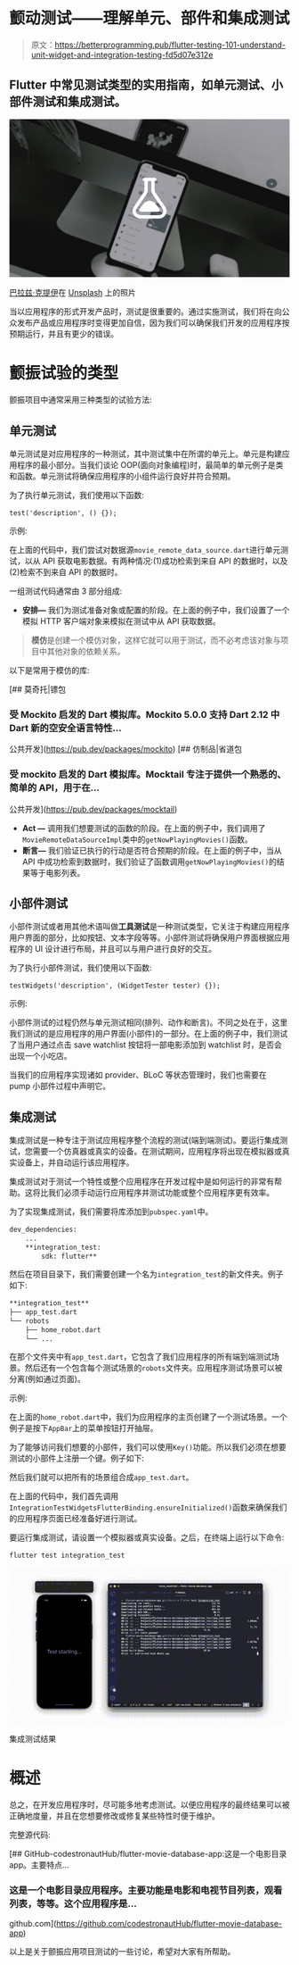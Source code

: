 # 颤动测试——理解单元、部件和集成测试

> 原文：<https://betterprogramming.pub/flutter-testing-101-understand-unit-widget-and-integration-testing-fd5d07e312e>

## Flutter 中常见测试类型的实用指南，如单元测试、小部件测试和集成测试。

![](img/25ead6e87792d0a13d9d9b1513ead25c.png)

[巴拉兹·克提伊](https://unsplash.com/@balazsketyi?utm_source=unsplash&utm_medium=referral&utm_content=creditCopyText)在 [Unsplash](https://unsplash.com/s/photos/mobile-app?utm_source=unsplash&utm_medium=referral&utm_content=creditCopyText) 上的照片

当以应用程序的形式开发产品时，测试是很重要的。通过实施测试，我们将在向公众发布产品或应用程序时变得更加自信，因为我们可以确保我们开发的应用程序按预期运行，并且有更少的错误。

# 颤振试验的类型

颤振项目中通常采用三种类型的试验方法:

## 单元测试

单元测试是对应用程序的一种测试，其中测试集中在所谓的单元上。单元是构建应用程序的最小部分。当我们谈论 OOP(面向对象编程)时，最简单的单元例子是类和函数。单元测试将确保应用程序的小组件运行良好并符合预期。

为了执行单元测试，我们使用以下函数:

```
test('description', () {});
```

示例:

在上面的代码中，我们尝试对数据源`movie_remote_data_source.dart`进行单元测试，以从 API 获取电影数据。有两种情况:(1)成功检索到来自 API 的数据时，以及(2)检索不到来自 API 的数据时。

一组测试代码通常由 3 部分组成:

*   **安排—** 我们为测试准备对象或配置的阶段。在上面的例子中，我们设置了一个模拟 HTTP 客户端对象来模拟在测试中从 API 获取数据。

> **模仿**是创建一个模仿对象，这样它就可以用于测试，而不必考虑该对象与项目中其他对象的依赖关系。

以下是常用于模仿的库:

[](https://pub.dev/packages/mockito) [## 莫奇托|镖包

### 受 Mockito 启发的 Dart 模拟库。Mockito 5.0.0 支持 Dart 2.12 中 Dart 新的空安全语言特性…

公共开发](https://pub.dev/packages/mockito) [](https://pub.dev/packages/mocktail) [## 仿制品|省道包

### 受 mockito 启发的 Dart 模拟库。Mocktail 专注于提供一个熟悉的、简单的 API，用于在…

公共开发](https://pub.dev/packages/mocktail) 

*   **Act —** 调用我们想要测试的函数的阶段。在上面的例子中，我们调用了`MovieRemoteDataSourceImpl`类中的`getNowPlayingMovies()`函数。
*   **断言—** 我们验证已执行的行动是否符合预期的阶段。在上面的例子中，当从 API 中成功检索到数据时，我们验证了函数调用`getNowPlayingMovies()`的结果等于电影列表。

## 小部件测试

小部件测试或者用其他术语叫做**工具测试**是一种测试类型，它关注于构建应用程序用户界面的部分，比如按钮、文本字段等等。小部件测试将确保用户界面根据应用程序的 UI 设计进行布局，并且可以与用户进行良好的交互。

为了执行小部件测试，我们使用以下函数:

```
testWidgets('description', (WidgetTester tester) {});
```

示例:

小部件测试的过程仍然与单元测试相同(排列、动作和断言)。不同之处在于，这里我们测试的是应用程序的用户界面(小部件)的一部分。在上面的例子中，我们测试了当用户通过点击 save watchlist 按钮将一部电影添加到 watchlist 时，是否会出现一个小吃店。

当我们的应用程序实现诸如 provider、BLoC 等状态管理时，我们也需要在 pump 小部件过程中声明它。

## 集成测试

集成测试是一种专注于测试应用程序整个流程的测试(端到端测试)。要运行集成测试，您需要一个仿真器或真实的设备。在测试期间，应用程序将出现在模拟器或真实设备上，并自动运行该应用程序。

集成测试对于测试一个特性或整个应用程序在开发过程中是如何运行的非常有帮助。这将比我们必须手动运行应用程序并测试功能或整个应用程序更有效率。

为了实现集成测试，我们需要将库添加到`pubspec.yaml`中。

```
dev_dependencies:    
    ...
    **integration_test:       
        sdk: flutter**
```

然后在项目目录下，我们需要创建一个名为`integration_test`的新文件夹。例子如下:

```
**integration_test**
├── app_test.dart
└── robots
    ├── home_robot.dart
    └── ...
```

在那个文件夹中有`app_test.dart`，它包含了我们应用程序的所有端到端测试场景。然后还有一个包含每个测试场景的`robots`文件夹。应用程序测试场景可以被分离(例如通过页面)。

示例:

在上面的`home_robot.dart`中，我们为应用程序的主页创建了一个测试场景。一个例子是按下`AppBar`上的菜单按钮打开抽屉。

为了能够访问我们想要的小部件，我们可以使用`Key()`功能。所以我们必须在想要测试的小部件上注册一个键。例子如下:

然后我们就可以把所有的场景组合成`app_test.dart`。

在上面的代码中，我们首先调用`IntegrationTestWidgetsFlutterBinding.ensureInitialized()`函数来确保我们的应用程序页面已经准备好进行测试。

要运行集成测试，请设置一个模拟器或真实设备。之后，在终端上运行以下命令:

```
flutter test integration_test
```

![](img/26a644668e261252b23b804b21be33a9.png)

集成测试结果

# 概述

总之，在开发应用程序时，尽可能多地考虑测试。以便应用程序的最终结果可以被正确地度量，并且在您想要修改或修复某些特性时便于维护。

完整源代码:

[](https://github.com/codestronautHub/flutter-movie-database-app) [## GitHub-codestronautHub/flutter-movie-database-app:这是一个电影目录 app。主要特点…

### 这是一个电影目录应用程序。主要功能是电影和电视节目列表，观看列表，等等。这个应用程序是…

github.com](https://github.com/codestronautHub/flutter-movie-database-app) 

以上是关于颤振应用项目测试的一些讨论，希望对大家有所帮助。
